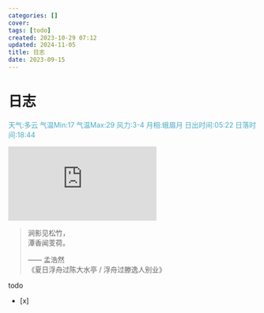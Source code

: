 ```yaml
---
categories: []
cover: 
tags: [todo]
created: 2023-10-29 07:12
updated: 2024-11-05
title: 日志
date: 2023-09-15
---
```

# 日志


<font color="#4bacc6">天气:多云  气温Min:17  气温Max:29  风力:3-4  月相:蛾眉月  日出时间:05:22  日落时间:18:44</font>

![bing](https://bing.img.run/uhd.php)

> 涧影见松竹，  
> 潭香闻芰荷。  
> 
> —— 孟浩然  
> 《夏日浮舟过陈大水亭 / 浮舟过滕逸人别业》


todo 
- [x] 


